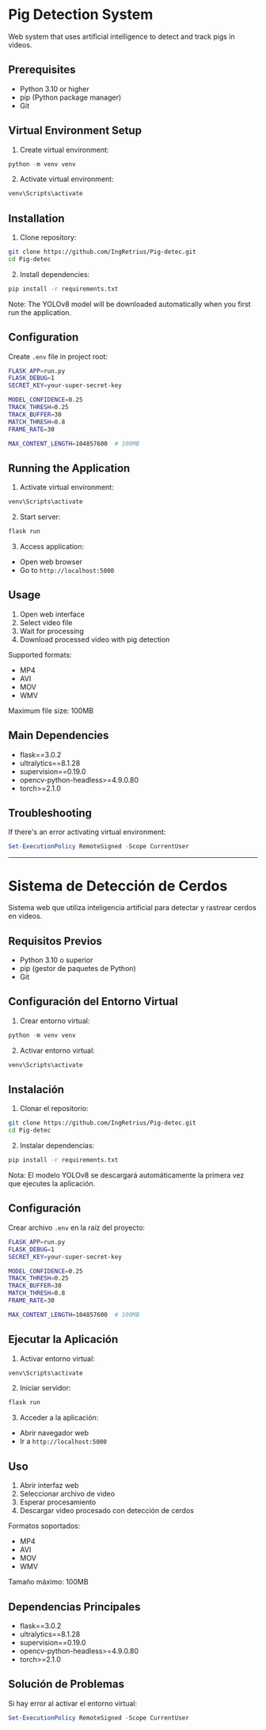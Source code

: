 # Pig Detection System

Web system that uses artificial intelligence to detect and track pigs in videos.

## Prerequisites

- Python 3.10 or higher
- pip (Python package manager)
- Git

## Virtual Environment Setup

1. Create virtual environment:
```powershell
python -m venv venv
```

2. Activate virtual environment:
```powershell
venv\Scripts\activate
```

## Installation

1. Clone repository:
```bash
git clone https://github.com/IngRetrius/Pig-detec.git
cd Pig-detec
```

2. Install dependencies:
```bash
pip install -r requirements.txt
```

Note: The YOLOv8 model will be downloaded automatically when you first run the application.

## Configuration

Create `.env` file in project root:
```bash
FLASK_APP=run.py
FLASK_DEBUG=1
SECRET_KEY=your-super-secret-key

MODEL_CONFIDENCE=0.25
TRACK_THRESH=0.25
TRACK_BUFFER=30
MATCH_THRESH=0.8
FRAME_RATE=30

MAX_CONTENT_LENGTH=104857600  # 100MB
```

## Running the Application

1. Activate virtual environment:
```bash
venv\Scripts\activate
```

2. Start server:
```bash
flask run
```

3. Access application:
- Open web browser
- Go to `http://localhost:5000`

## Usage

1. Open web interface
2. Select video file
3. Wait for processing
4. Download processed video with pig detection

Supported formats:
- MP4
- AVI
- MOV
- WMV

Maximum file size: 100MB

## Main Dependencies

- flask==3.0.2
- ultralytics==8.1.28
- supervision==0.19.0
- opencv-python-headless>=4.9.0.80
- torch>=2.1.0

## Troubleshooting

If there's an error activating virtual environment:
```powershell
Set-ExecutionPolicy RemoteSigned -Scope CurrentUser
```

---

# Sistema de Detección de Cerdos

Sistema web que utiliza inteligencia artificial para detectar y rastrear cerdos en videos.

## Requisitos Previos

- Python 3.10 o superior
- pip (gestor de paquetes de Python)
- Git

## Configuración del Entorno Virtual

1. Crear entorno virtual:
```powershell
python -m venv venv
```

2. Activar entorno virtual:
```powershell
venv\Scripts\activate
```

## Instalación

1. Clonar el repositorio:
```bash
git clone https://github.com/IngRetrius/Pig-detec.git
cd Pig-detec
```

2. Instalar dependencias:
```bash
pip install -r requirements.txt
```

Nota: El modelo YOLOv8 se descargará automáticamente la primera vez que ejecutes la aplicación.

## Configuración

Crear archivo `.env` en la raíz del proyecto:
```bash
FLASK_APP=run.py
FLASK_DEBUG=1
SECRET_KEY=your-super-secret-key

MODEL_CONFIDENCE=0.25
TRACK_THRESH=0.25
TRACK_BUFFER=30
MATCH_THRESH=0.8
FRAME_RATE=30

MAX_CONTENT_LENGTH=104857600  # 100MB
```

## Ejecutar la Aplicación

1. Activar entorno virtual:
```bash
venv\Scripts\activate
```

2. Iniciar servidor:
```bash
flask run
```

3. Acceder a la aplicación:
- Abrir navegador web
- Ir a `http://localhost:5000`

## Uso

1. Abrir interfaz web
2. Seleccionar archivo de video
3. Esperar procesamiento
4. Descargar video procesado con detección de cerdos

Formatos soportados:
- MP4
- AVI
- MOV
- WMV

Tamaño máximo: 100MB

## Dependencias Principales

- flask==3.0.2
- ultralytics==8.1.28
- supervision==0.19.0
- opencv-python-headless>=4.9.0.80
- torch>=2.1.0

## Solución de Problemas

Si hay error al activar el entorno virtual:
```powershell
Set-ExecutionPolicy RemoteSigned -Scope CurrentUser
```
